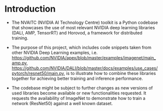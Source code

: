 # Introduction

- The NVAITC (NVIDIA AI Technology Centre) toolkit is a Python codebase that showcases the use of most relevant NVIDIA deep learning libraries (DALI, AMP, TensorRT) and Horovod, a framework for distributed training. 

- The purpose of this project, which includes code snippets taken from other NVIDIA Deep Learning examples, i.e. https://github.com/NVIDIA/apex/blob/master/examples/imagenet/main_amp.py, https://github.com/NVIDIA/DALI/blob/master/docs/examples/use_cases/pytorch/resnet50/main.py, is to illustrate how to combine these libraries together for achieving better training and inference performance. 

- The codebase might be subject to further changes as new versions of used libraries become available or new functionalities requested. It requests the availability of ImageNet to demonstrate how to train a network (ResNet50) against a well known dataset.


